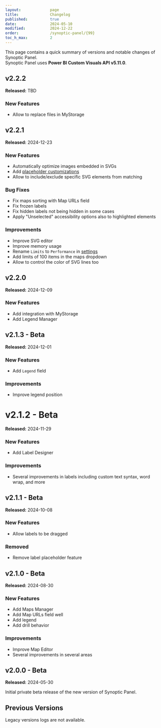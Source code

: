 ```yaml
---
layout:             page
title:              Changelog
published:          true
date:               2024-05-10
modified:           2024-12-22
order:              /synoptic-panel/{99}
toc_h_max:          2
---
```

This page contains a quick summary of versions and notable changes of Synoptic Panel.  
Synoptic Panel uses **Power BI Custom Visuals API v5.11.0**.

## v2.2.2
**Released:** TBD

### New Features
- Allow to replace files in MyStorage

## v2.2.1
**Released:** 2024-12-23

### New Features
- Automatically optimize images embedded in SVGs
- Add [placeholder customizations](./options/appearance/map-placeholder.md)
- Allow to include/exclude specific SVG elements from matching

### Bug Fixes
- Fix maps sorting with Map URLs field
- Fix frozen labels 
- Fix hidden labels not being hidden in some cases
- Apply "Unselected" accessibility options also to highlighted elements

### Improvements
- Improve SVG editor
- Improve memory usage
- Rename `Limits` to `Performance` in [settings](./options/advanced-options/performance.md)
- Add limits of 100 items in the maps dropdown
- Allow to control the color of SVG lines too

## v2.2.0
**Released:** 2024-12-09

### New Features
- Add integration with MyStorage
- Add Legend Manager

## v2.1.3 - Beta
**Released:** 2024-12-01

### New Features
- Add `Legend` field

### Improvements
- Improve legend position

# v2.1.2 - Beta
**Released:** 2024-11-29

### New Features
- Add Label Designer

### Improvements
- Several improvements in labels including custom text syntax, word wrap, and more

## v2.1.1 - Beta
**Released:** 2024-10-08

### New Features
- Allow labels to be dragged

### Removed
- Remove label placeholder feature

## v2.1.0 - Beta
**Released:** 2024-08-30

### New Features
- Add Maps Manager
- Add Map URLs field well
- Add legend
- Add drill behavior

### Improvements
- Improve Map Editor
- Several improvements in several areas


## v2.0.0 - Beta
**Released:** 2024-05-30

Initial private beta release of the new version of Synoptic Panel.

## Previous Versions

Legacy versions logs are not available.